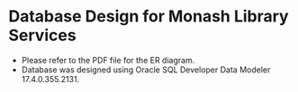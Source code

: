 # Database Design for Monash Library Services
- Please refer to the PDF file for the ER diagram.
- Database was designed using Oracle SQL Developer Data Modeler 17.4.0.355.2131.

